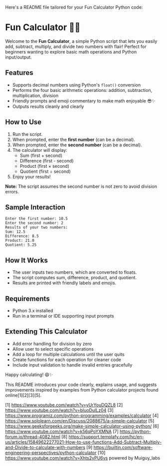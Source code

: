Here's a README file tailored for your Fun Calculator Python code:

# Fun Calculator 🧮🎉

Welcome to the **Fun Calculator**, a simple Python script that lets you easily add, subtract, multiply, and divide two numbers with flair! Perfect for beginners wanting to explore basic math operations and Python input/output.

## Features

- Supports decimal numbers using Python's `float()` conversion
- Performs the four basic arithmetic operations: addition, subtraction, multiplication, division
- Friendly prompts and emoji commentary to make math enjoyable 😎✨
- Outputs results cleanly and clearly

## How to Use

1. Run the script.
2. When prompted, enter the **first number** (can be a decimal).
3. When prompted, enter the **second number** (can be a decimal).
4. The calculator will display:
   - Sum (first + second)
   - Difference (first - second)
   - Product (first × second)
   - Quotient (first ÷ second)
5. Enjoy your results!

**Note:** The script assumes the second number is not zero to avoid division errors.

## Sample Interaction

```
Enter the first number: 10.5
Enter the second number: 2
Results of your two numbers:
Sum: 12.5
Difference: 8.5
Product: 21.0
Quotient: 5.25
```

## How It Works

- The user inputs two numbers, which are converted to floats.
- The script computes sum, difference, product, and quotient.
- Results are printed with friendly labels and emojis.

## Requirements

- Python 3.x installed
- Run in a terminal or IDE supporting input prompts

## Extending This Calculator

- Add error handling for division by zero
- Allow user to select specific operations
- Add a loop for multiple calculations until the user quits
- Create functions for each operation for cleaner code
- Include input validation to handle invalid entries gracefully

Happy calculating! 😄✨

This README introduces your code clearly, explains usage, and suggests improvements inspired by examples from Python calculator projects found online[1][2][3][5].

[1] https://www.youtube.com/watch?v=yUrYouDQZL8
[2] https://www.youtube.com/watch?v=bluoDuILz04
[3] https://www.programiz.com/python-programming/examples/calculator
[4] https://www.sololearn.com/en/Discuss/2088675/a-simple-calculator
[5] https://www.geeksforgeeks.org/make-simple-calculator-using-python/
[6] https://www.youtube.com/watch?v=k56qPoYXMNA
[7] https://python-forum.io/thread-4082.html
[8] https://support.templafy.com/hc/en-us/articles/15849622277021-How-to-use-functions-Add-Subtract-Multiply-and-Divide-to-calculate-with-numbers
[9] https://builtin.com/software-engineering-perspectives/python-calculator
[10] https://www.youtube.com/watch?v=Xhts2yPU6ys
powered by Muiguy_labs
